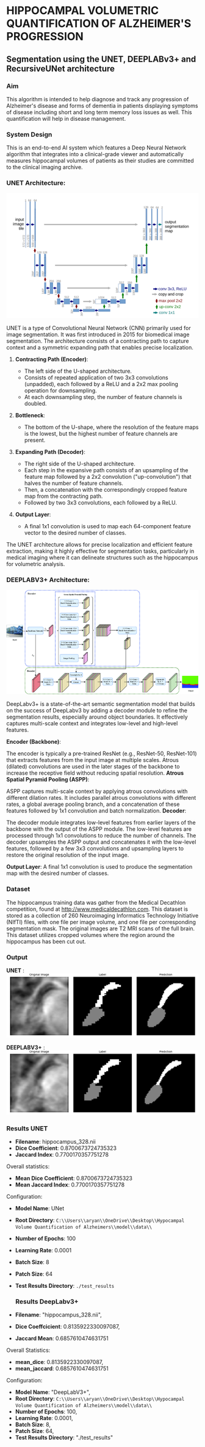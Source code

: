 # HIPPOCAMPAL VOLUMETRIC QUANTIFICATION OF ALZHEIMER'S PROGRESSION

## Segmentation using the UNET, DEEPLABv3+ and RecursiveUNet architecture

### Aim
This algorithm is intended to help diagnose and track any progression of Alzheimer's disease and forms of dementia in patients displaying symptoms of disease including short and long term memory loss issues as well. This quantification will help in disease management.

### System Design

This is an end-to-end AI system which features a Deep Neural Network algorithm that integrates into a clinical-grade viewer and automatically measures hippocampal volumes of patients as their studies are committed to the clinical imaging archive.

### UNET Architecture:
![UNET Architecture](https://github.com/Iaryan-21/Hippocampus_Volumetric_Analysis/blob/main/unet_arch.png)

UNET is a type of Convolutional Neural Network (CNN) primarily used for image segmentation. It was first introduced in 2015 for biomedical image segmentation. The architecture consists of a contracting path to capture context and a symmetric expanding path that enables precise localization.

1. **Contracting Path (Encoder)**:
   - The left side of the U-shaped architecture.
   - Consists of repeated application of two 3x3 convolutions (unpadded), each followed by a ReLU and a 2x2 max pooling operation for downsampling.
   - At each downsampling step, the number of feature channels is doubled.

2. **Bottleneck**:
   - The bottom of the U-shape, where the resolution of the feature maps is the lowest, but the highest number of feature channels are present.

3. **Expanding Path (Decoder)**:
   - The right side of the U-shaped architecture.
   - Each step in the expansive path consists of an upsampling of the feature map followed by a 2x2 convolution ("up-convolution") that halves the number of feature channels.
   - Then, a concatenation with the correspondingly cropped feature map from the contracting path.
   - Followed by two 3x3 convolutions, each followed by a ReLU.

4. **Output Layer**:
   - A final 1x1 convolution is used to map each 64-component feature vector to the desired number of classes.

The UNET architecture allows for precise localization and efficient feature extraction, making it highly effective for segmentation tasks, particularly in medical imaging where it can delineate structures such as the hippocampus for volumetric analysis.


### DEEPLABV3+ Architecture:
![DeepLAbV3+ Architecture](https://github.com/Iaryan-21/Hippocampus_Volumetric_Analysis/blob/main/output/deep_Lab_v3.png)

DeepLabv3+ is a state-of-the-art semantic segmentation model that builds on the success of DeepLabv3 by adding a decoder module to refine the segmentation results, especially around object boundaries. It effectively captures multi-scale context and integrates low-level and high-level features.

**Encoder (Backbone)**:

The encoder is typically a pre-trained ResNet (e.g., ResNet-50, ResNet-101) that extracts features from the input image at multiple scales.
Atrous (dilated) convolutions are used in the later stages of the backbone to increase the receptive field without reducing spatial resolution.
**Atrous Spatial Pyramid Pooling (ASPP)**:

ASPP captures multi-scale context by applying atrous convolutions with different dilation rates.
It includes parallel atrous convolutions with different rates, a global average pooling branch, and a concatenation of these features followed by 1x1 convolution and batch normalization.
**Decoder**:

The decoder module integrates low-level features from earlier layers of the backbone with the output of the ASPP module.
The low-level features are processed through 1x1 convolutions to reduce the number of channels.
The decoder upsamples the ASPP output and concatenates it with the low-level features, followed by a few 3x3 convolutions and upsampling layers to restore the original resolution of the input image.

**Output Layer**:
A final 1x1 convolution is used to produce the segmentation map with the desired number of classes.

### Dataset

The hippocampus training data was gather from the Medical Decathlon competition, found at
http://www.medicaldecathlon.com. This dataset is stored as a collection of 260 Neuroimaging
Informatics Technology Initiative (NIfTI) files, with one file per image volume, and one file per corresponding segmentation mask. The original images are T2 MRI scans of the full brain. This dataset utilizes cropped volumes where the region around the hippocampus has been cut out.

### Output
**UNET** :
![Output Sample](https://github.com/Iaryan-21/Hippocampus_Volumetric_Analysis/blob/main/val_epoch_77_batch_0.png)

**DEEPLABV3+** : 
![Output Sample](https://github.com/Iaryan-21/Hippocampus_Volumetric_Analysis/blob/main/output/DeepLabV3%2B/train_epoch_58_batch_20.png)
### Results UNET

- **Filename**: hippocampus_328.nii
- **Dice Coefficient**: 0.8700673724735323
- **Jaccard Index**: 0.7700170357751278

Overall statistics:

- **Mean Dice Coefficient**: 0.8700673724735323
- **Mean Jaccard Index**: 0.7700170357751278

Configuration:

- **Model Name**: UNet
- **Root Directory**: `C:\\Users\\aryan\\OneDrive\\Desktop\\Hypocampal Volume Quantification of Alzheimers\\model\\data\\`
- **Number of Epochs**: 100
- **Learning Rate**: 0.0001
- **Batch Size**: 8
- **Patch Size**: 64
- **Test Results Directory**: `./test_results`

  ### Results DeepLabv3+

- **Filename**: "hippocampus_328.nii",
- **Dice Coeffcicient**: 0.8135922330097087,
- **Jaccard Mean**: 0.6857610474631751

Overall Statistics:
- **mean_dice**: 0.8135922330097087,
- **mean_jaccard**: 0.6857610474631751
  
Configuration:
- **Model Name**: "DeepLabV3+",
- **Root Directory**: `C:\\Users\\aryan\\OneDrive\\Desktop\\Hypocampal Volume Quantification of Alzheimers\\model\\data\\`
- **Number of Epochs**: 100,
- **Learning Rate**: 0.0001,
- **Batch Size**: 8,
- **Patch Size**: 64,
- **Test Results Directory**: "./test_results"

